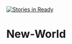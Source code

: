 [![Stories in Ready](https://badge.waffle.io/jasiekpor/New-World.png?label=ready&title=Ready)](https://waffle.io/jasiekpor/New-World)
# New-World